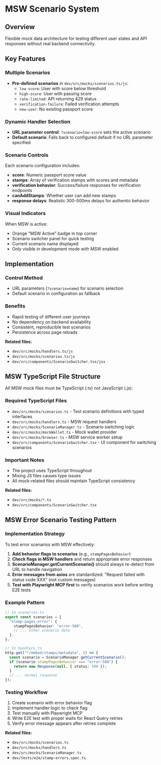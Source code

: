 # MSW Scenario System

## Overview

Flexible mock data architecture for testing different user states and API responses without real backend connectivity.

## Key Features

### Multiple Scenarios

- **Pre-defined scenarios** in `dev/src/mocks/scenarios.ts/js`:
  - `low-score`: User with score below threshold
  - `high-score`: User with passing score
  - `rate-limited`: API returning 429 status
  - `verification-failure`: Failed verification attempts
  - `new-user`: No existing passport score

### Dynamic Handler Selection

- **URL parameter control**: `?scenario=low-score` sets the active scenario
- **Default scenario**: Falls back to configured default if no URL parameter specified

### Scenario Controls

Each scenario configuration includes:

- **score**: Numeric passport score value
- **stamps**: Array of verification stamps with scores and metadata
- **verification behavior**: Success/failure responses for verification endpoints
- **canAddStamps**: Whether user can add new stamps
- **response delays**: Realistic 300-500ms delays for authentic behavior

### Visual Indicators

When MSW is active:

- Orange "MSW Active" badge in top corner
- Scenario switcher panel for quick testing
- Current scenario name displayed
- Only visible in development mode with MSW enabled

## Implementation

### Control Method

- URL parameters (`?scenario=name`) for scenario selection
- Default scenario in configuration as fallback

### Benefits

- Rapid testing of different user journeys
- No dependency on backend availability
- Consistent, reproducible test scenarios
- Persistence across page reloads

**Related files:**

- `dev/src/mocks/handlers.ts/js`
- `dev/src/mocks/scenarios.ts/js`
- `dev/src/components/ScenarioSwitcher.tsx/jsx`

## MSW TypeScript File Structure

All MSW mock files must be TypeScript (.ts) not JavaScript (.js):

### Required TypeScript Files

- `dev/src/mocks/scenarios.ts` - Test scenario definitions with typed interfaces
- `dev/src/mocks/handlers.ts` - MSW request handlers
- `dev/src/mocks/ScenarioManager.ts` - Scenario switching logic
- `dev/src/mocks/mockWallet.ts` - Mock wallet provider
- `dev/src/mocks/browser.ts` - MSW service worker setup
- `dev/src/components/ScenarioSwitcher.tsx` - UI component for switching scenarios

### Important Notes

- The project uses TypeScript throughout
- Mixing JS files causes type issues
- All mock-related files should maintain TypeScript consistency

**Related files:**

- `dev/src/mocks/*.ts`
- `dev/src/components/ScenarioSwitcher.tsx`

## MSW Error Scenario Testing Pattern

### Implementation Strategy

To test error scenarios with MSW effectively:

1. **Add behavior flags to scenarios** (e.g., `stampPagesBehavior`)
2. **Check flags in MSW handlers** and return appropriate error responses
3. **ScenarioManager.getCurrentScenario()** should always re-detect from URL to handle navigation
4. **Error messages from axios** are standardized: "Request failed with status code XXX" (not custom messages)
5. **Test with Playwright MCP first** to verify scenarios work before writing E2E tests

### Example Pattern

```typescript
// In scenarios.ts
export const scenarios = {
  "stamp-pages-error": {
    stampPagesBehavior: "error-500",
    // ... other scenario data
  },
};

// In handlers.ts
http.get("*/embed/stamps/metadata", () => {
  const scenario = ScenarioManager.getCurrentScenario();
  if (scenario.stampPagesBehavior === "error-500") {
    return new Response(null, { status: 500 });
  }
  // ... normal response
});
```

### Testing Workflow

1. Create scenario with error behavior flag
2. Implement handler logic to check flag
3. Test manually with Playwright MCP
4. Write E2E test with proper waits for React Query retries
5. Verify error message appears after retries complete

**Related files:**

- `dev/src/mocks/scenarios.ts`
- `dev/src/mocks/handlers.ts`
- `dev/src/mocks/ScenarioManager.ts`
- `dev/tests/e2e/stamp-errors.spec.ts`
